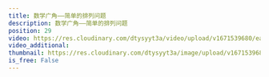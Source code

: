 ```yaml
---
title: 数学广角——简单的排列问题
description: 数学广角——简单的排列问题
position: 29
video: https://res.cloudinary.com/dtysyyt3a/video/upload/v1671539680/easymath/3年级下/08单元搭配（二）/zwkav76saofq9p4lrrri.mp4
video_additional: 
thumbnail: https://res.cloudinary.com/dtysyyt3a/image/upload/v1671539682/easymath/3年级下/08单元搭配（二）/nlux3bmrpcf2ws5we8m1.png
is_free: False
---
```

